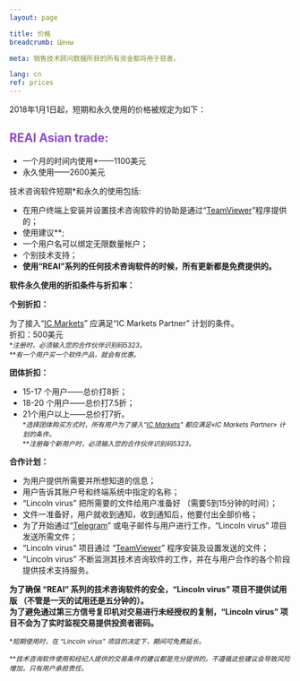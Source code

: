 ```yaml
---
layout: page

title: 价格
breadcrumb: Цены

meta: 销售技术顾问数据所获的所有资金都将用于慈善。

lang: cn
ref: prices
---
```


2018年1月1日起，短期和永久使用的价格被规定为如下：

## <span style="color:#8b4ac7">REAl Asian trade:</span>

- 一个月的时间内使用*——1100美元  
- 永久使用——2600美元

技术咨询软件短期*和永久的使用包括:

- 在用户终端上安装并设置技术咨询软件的协助是通过“<a href="https://www.teamviewer.com/" target="_blank">TeamViewer</a>”程序提供的；  
- 使用建议**;  
- 一个用户名可以绑定无限数量帐户；  
- 个别技术支持；  
- **使用“REAl”系列的任何技术咨询软件的时候，所有更新都是免费提供的。**  

**软件永久使用的折扣条件与折扣率：**  

**个别折扣：**  

为了接入“<a href="https://lincolnvirus.com/cn/ea/ic_markets" target="_blank">IC Markets</a>” 应满足“IC Markets Partner” 计划的条件。  
折扣：500美元  
<small>\*_注册时，必须输入您的合作伙伴识别码5323。_</small>  
<small>\*\*_有一个用户买一个软件产品，就会有优惠。_</small>  

**团体折扣：**  

- 15-17 个用户——总价打8折；  
- 18-20 个用户——总价打7.5折；  
- 21个用户以上——总价打7折。  
<small>\*_选择团体购买方式时，所有用户为了接入“<a href="https://lincolnvirus.com/cn/ea/ic_markets" target="_blank">IC Markets</a>” 都应满足«IC Markets Partner» 计划的条件。_</small>  
<small>\*\*_注册每个新用户时，必须输入您的合作伙伴识别码5323。_</small>  

**合作计划：**  

- 为用户提供所需要并所想知道的信息；  
- 用户告诉其账户号和终端系统中指定的名称；  
- “Lincoln virus” 把所需要的文件给用户准备好 （需要5到15分钟的时间）；  
- 文件一准备好，用户就收到通知，收到通知后，他要付出全部价格；  
- 为了开始通过“<a href="https://t.me/chutkoy" target="_blank">Telegram</a>” 或电子邮件与用户进行工作，“Lincoln virus” 项目发送所需文件；  
- “Lincoln virus” 项目通过 “<a href="https://www.teamviewer.com/" target="_blank">TeamViewer</a>” 程序安装及设置发送的文件；  
- “Lincoln virus” 不断监测其技术咨询软件的工作，并在与用户合作的各个阶段提供技术支持服务。  

**为了确保 “REAl” 系列的技术咨询软件的安全，“Lincoln virus” 项目不提供试用版 （不管是一天的试用还是五分钟的）。**  
**为了避免通过第三方信号复印机对交易进行未经授权的复制，“Lincoln virus” 项目不会为了实时监视交易提供投资者密码。**  

<small>\*_短期使用时，在 “Lincoln virus” 项目的决定下，期间可免费延长。_</small>

<small>\*\*_技术咨询软件使用和经纪人提供的交易条件的建议都是充分提供的。不遵循这些建议会导致风险增加，只有用户承担责任。_</small>
